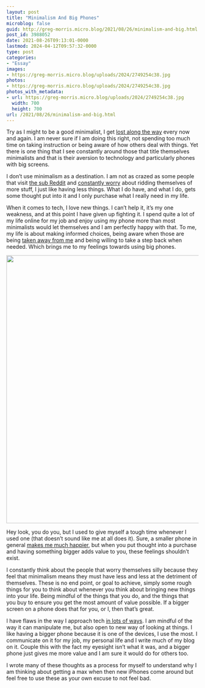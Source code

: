 ```yaml
---
layout: post
title: "Minimalism And Big Phones"
microblog: false
guid: http://greg-morris.micro.blog/2021/08/26/minimalism-and-big.html
post_id: 3988052
date: 2021-08-26T09:13:01-0000
lastmod: 2024-04-12T09:57:32-0000
type: post
categories:
- "Essay"
images:
- https://greg-morris.micro.blog/uploads/2024/2749254c38.jpg
photos:
- https://greg-morris.micro.blog/uploads/2024/2749254c38.jpg
photos_with_metadata:
- url: https://greg-morris.micro.blog/uploads/2024/2749254c38.jpg
  width: 700
  height: 700
url: /2021/08/26/minimalism-and-big.html
---
```

<!--kg-card-begin: html--><p>Try as I might to be a good minimalist, I get <a href="https://gr36.com/2019/12/16/losing-minimal/">lost along the way</a> every now and again. I am never sure if I am doing this right, not spending too much time on taking instruction or being aware of how others deal with things. Yet there is one thing that I see constantly around those that title themselves minimalists and that is their aversion to technology and particularly phones with big screens.</p>
<p>I don’t use minimalism as a destination. I am not as crazed as some people that visit <a href="https://www.reddit.com/r/minimalism/">the sub Reddit</a> and <a href="https://www.reddit.com/r/minimalism/comments/pbet1x/the_tshirt_debacle/">constantly worry</a> about ridding themselves of more stuff, I just like having less things. What I do have, and what I do, gets some thought put into it and I only purchase what I really need in my life.</p>
<p>When it comes to tech, I love new things. I can’t help it, it’s my one weakness, and at this point I have given up fighting it. I spend quite a lot of my life online for my job and enjoy using my phone more than most minimalists would let themselves and I am perfectly happy with that. To me, my life is about making informed choices, being aware when those are being <a href="https://gr36.com/2021/02/05/twitter-muscle-memory/">taken away from me</a> and being willing to take a step back when needed. Which brings me to my feelings towards using big phones.</p>
<p><img loading="lazy" class="aligncenter wp-image-3565 size-large" src="https://greg-morris.micro.blog/uploads/2024/2749254c38.jpg" width="700" height="700" /></p>
<p>Hey look, you do you, but I used to give myself a tough time whenever I used one (that doesn’t sound like me at all does it). Sure, a smaller phone in general <a href="https://gr36.com/2017/07/16/a-smaller-phone/">makes me much happier</a>, but when you put thought into a purchase and having something bigger adds value to you, these feelings shouldn’t exist.</p>
<p>I constantly think about the people that worry themselves silly because they feel that minimalism means they must have less and less at the detriment of themselves. These is no end point, or goal to achieve, simply some rough things for you to think about whenever you think about bringing new things into your life. Being mindful of the things that you do, and the things that you buy to ensure you get the most amount of value possible. If a bigger screen on a phone does that for you, or I, then that’s great.</p>
<p>I have flaws in the way I approach tech <a href="https://gr36.com/2020/11/21/the-iphone-line/">in lots of ways</a>. I am mindful of the way it can manipulate me, but also open to new way of looking at things. I like having a bigger phone because it is one of the devices, I use the most. I communicate on it for my job, my personal life and I write much of my blog on it. Couple this with the fact my eyesight isn’t what it was, and a bigger phone just gives me more value and I am sure it would do for others too.</p>
<p>I wrote many of these thoughts as a process for myself to understand why I am thinking about getting a max when then new iPhones come around but feel free to use these as your own excuse to not feel bad.</p>
<!--kg-card-end: html-->
